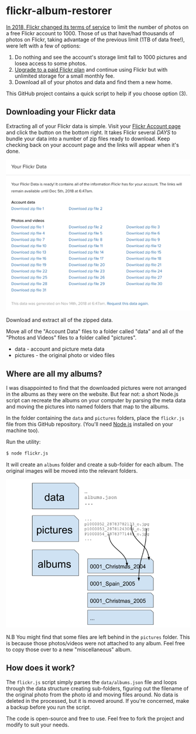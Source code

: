 # flickr-album-restorer

[In 2018, Flickr changed its terms of service](https://www.theverge.com/2018/11/1/18051950/flickr-1000-photo-limit-free-accounts-changes-pro-subscription-smugmug) to limit the number of photos on a free Flickr account to 1000.
Those of us that have/had thousands of photos on Flickr, taking advantage of the previous limit (1TB of data free!), were left with a few of options:

1. Do nothing and see the account's storage limit fall to 1000 pictures and losea access to some photos.
2. [Upgrade to a paid Flickr plan](https://www.flickr.com/account/upgrade/pro) and continue using Flickr but with unlimited storage for a small monthly fee.
3. Download all of your photos and data and find them a new home.

This GitHub project contains a quick script to help if you choose option (3).

## Downloading your Flickr data

Extracting all of your Flickr data is simple. Visit your [Flickr Account page](https://www.flickr.com/account) and click the button on the bottom right. It takes Flickr several *DAYS* to bundle your data into a number of zip files ready to download. Keep checking back on your account page and the links will appear when it's done.

![download](download.png)

Download and extract all of the zipped data.

Move all of the "Account Data" files to a folder called "data" and all of the "Photos and Videos" files to a folder called "pictures".

- data - account and picture meta data
- pictures - the original photo or video files

## Where are all my albums?

I was disappointed to find that the downloaded pictures were not arranged in the albums as they were on the website. But fear not: a short Node.js script can recreate the albums on your computer by parsing the meta data and moving the pictures into named folders that map to the albums.

In the folder containing the `data` and `pictures` folders, place the `flickr.js` file from this GitHub repository. (You'll need [Node.js](https://nodejs.org/en/download/) installed on your machine too).

Run the utility:

```sh
$ node flickr.js
```

It will create an `albums` folder and create a sub-folder for each album. The original images will be moved into the relevant folders.

![schmeatic](schematic.png)

N.B You might find that some files are left behind in the `pictures` folder. This is because those photos/videos were not attached to any album. Feel free to copy those over to a new "miscellaneous" album.

## How does it work?

The `flickr.js` script simply parses the `data/albums.json` file and loops through the data structure creating sub-folders, figuring out the filename of the original photo from the photo id and moving files around. No data is deleted in the processed, but it is moved around. If you're concerned, make a backup before you run the script.

The code is open-source and free to use. Feel free to fork the project and modify to suit your needs.

